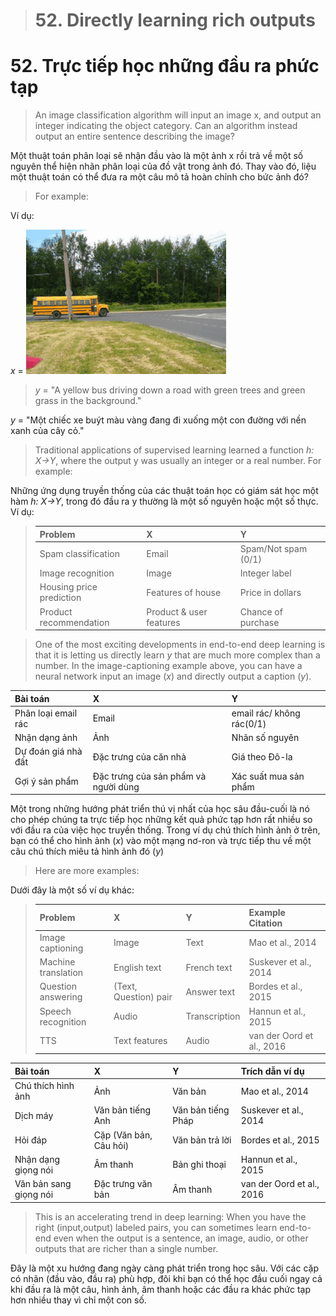 > # 52. Directly learning rich outputs

# 52. Trực tiếp học những đầu ra phức tạp

> An image classification algorithm will input an image x, and output an integer indicating the object category. Can an algorithm instead output an entire sentence describing the image?

Một thuật toán phân loại sẽ nhận đầu vào là một ảnh x rồi trả về một số nguyên thể hiện nhãn phân loại của đồ vật trong ảnh đó. Thay vào đó, liệu một thuật toán có thể đưa ra một câu mô tả hoàn chỉnh cho bức ảnh đó? 

> For example:

Ví dụ:

*x* = 
![img](../imgs/C52_01.png)

> *y* = "A yellow bus driving down a road with green trees and green grass in the background."

*y* = "Một chiếc xe buýt màu vàng đang đi xuống một con đường với nền xanh của cây cỏ."

> Traditional applications of supervised learning learned a function *h: X→Y*, where the output y was usually an integer or a real number. For example:

Những ứng dụng truyền thống của các thuật toán học có giám sát học một hàm *h: X→Y*, trong đó đầu ra y thường là một số nguyên hoặc một số thực. Ví dụ:

> |        Problem           |           X             |           Y         |
> | :----------------------- | :---------------------- | :------------------ |
> | Spam classification      | Email                   | Spam/Not spam (0/1) |
> | Image recognition        | Image                   | Integer label       |
> | Housing price prediction | Features of house       | Price in dollars    |
> | Product recommendation   | Product & user features | Chance of purchase  |

> One of the most exciting developments in end-to-end deep learning is that it is letting us directly learn *y* that are much more complex than a number. In the image-captioning example above, you can have a neural network input an image (*x*) and directly output a caption (*y*).

| Bài toán                 | X                                    | Y                         |
| :----------------------- | :----------------------              | :------------------       |
| Phân loại email rác      | Email                                | email rác/ không rác(0/1) |
| Nhận dạng ảnh            | Ảnh                                  | Nhãn số nguyên            |
| Dự đoán giá nhà đất      | Đặc trưng của căn nhà                | Giá theo Đô-la            |
| Gợi ý sản phẩm           | Đặc trưng của sản phẩm và người dùng | Xác suất mua sản phẩm     |

Một trong những hướng phát triển thú vị nhất của học sâu đầu-cuối là nó cho phép chúng ta trực tiếp học những kết quả phức tạp hơn rất nhiều so với đầu ra của việc học truyền thống. Trong ví dụ chú thích hình ảnh ở trên, bạn có thể cho hình ảnh (*x*) vào một mạng nơ-ron và trực tiếp thu về một câu chú thích miêu tả hình ảnh đó (*y*)

> Here are more examples:

Dưới đây là một số ví dụ khác:

> |       Problem       |           X           |       Y       |      Example Citation     |
> | :------------------ | :-------------------- | :------------ | :------------------------ |
> | Image captioning    | Image                 | Text          | Mao et al., 2014          |
> | Machine translation | English text          | French text   | Suskever et al., 2014     |
> | Question answering  | (Text, Question) pair | Answer text   | Bordes et al., 2015       |
> | Speech recognition  | Audio                 | Transcription | Hannun et al., 2015       |
> | TTS                 | Text features         | Audio         | van der Oord et al., 2016 |

| Bài toán               | X                      | Y                  | Trích dẫn ví dụ           |
| :------------------    | :--------------------  | :------------      | :------------------------ |
| Chú thích hình ảnh     | Ảnh                    | Văn bản            | Mao et al., 2014          |
| Dịch máy               | Văn bản tiếng Anh      | Văn bản tiếng Pháp | Suskever et al., 2014     |
| Hỏi đáp                | Cặp (Văn bản, Câu hỏi) | Văn bản trả lời    | Bordes et al., 2015       |
| Nhận dạng giọng nói    | Âm thanh               | Bản ghi thoại      | Hannun et al., 2015       |
| Văn bản sang giọng nói | Đặc trưng văn bản      | Âm thanh           | van der Oord et al., 2016 |

> This is an accelerating trend in deep learning: When you have the right (input,output) labeled pairs, you can sometimes learn end-to-end even when the output is a sentence, an image, audio, or other outputs that are richer than a single number.

Đây là một xu hướng đang ngày càng phát triển trong học sâu. Với các cặp có nhãn (đầu vào, đầu ra) phù hợp, đôi khi bạn có thể học đầu cuối ngay cả khi đầu ra là một câu, hình ảnh, âm thanh hoặc các đầu ra khác phức tạp hơn nhiều thay vì chỉ một con số.